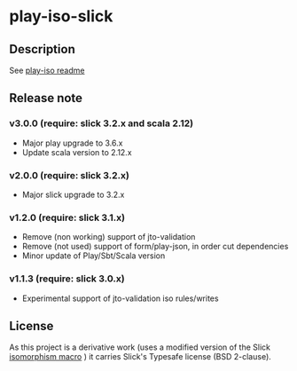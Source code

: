 # play-iso-slick

## Description

See [play-iso readme](https://github.com/godenji/play-iso/blob/master/README.md)

## Release note

### v3.0.0 (require: slick 3.2.x and scala 2.12)

* Major play upgrade to 3.6.x
* Update scala version to 2.12.x

### v2.0.0 (require: slick 3.2.x)

* Major slick upgrade to 3.2.x

### v1.2.0 (require: slick 3.1.x)

* Remove (non working) support of jto-validation
* Remove (not used) support of form/play-json, in order cut dependencies
* Minor update of Play/Sbt/Scala version

### v1.1.3 (require: slick 3.0.x)

* Experimental support of jto-validation iso rules/writes

## License

As this project is a derivative work (uses a modified version of the Slick
[isomorphism macro](https://github.com/slick/slick/blob/648184c7cb710563d07b859891ed7fe46d06849d/slick/src/main/scala/slick/lifted/MappedTo.scala)
) it carries Slick's Typesafe license (BSD 2-clause).


